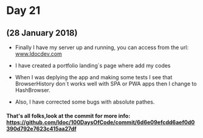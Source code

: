 # Day 21
## (28 January 2018)

* Finally I have my server up and running, you can access from the url: www.ldocdev.com

* I have created a portfolio landing´s page where add my codes

* When I was deplying the app and making some tests I see that BrowserHistory don´t works well with SPA or PWA apps then I change to HashBrowser.

* Also, I have corrected some bugs with absolute pathes.

#### That's all folks,look at the commit for more info: https://github.com/ldoc/100DaysOfCode/commit/6d6e09efcdd6aef0d0390d792e7623c415aa27df
